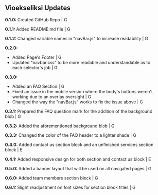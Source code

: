 ## Vioekseliksi Updates

**0.1.0:** Created GitHub Repo | G

**0.1.1:** Added README.md file | G

**0.1.2:** Changed variable names in "navBar.js" to increase readability | G

**0.2.0:** <ul>
				<li>Added Page's Footer | G</li>
				<li>Updated "navbar.css" to be more readable and understandable as to each selector's job | G</li>
			</ul>

**0.3.0:** <ul>
				<li>Added an FAQ Section | G</li>
				<li>Fixed an issue in the mobile version where the body's buttons weren't working due to an overlay oversight | G</li>
				<li>Changed the way the "navBar.js" works to fix the issue above | G</li>
			</ul>

**0.3.1:** Prepared the FAQ question mark for the addition of the background blob | G

**0.3.2:** Added the aforementioned background blob | G

**0.3.3:** Changed the color of the FAQ header to a lighter shade | G

**0.4.0:** Added contact us section block and an unfinished services section block | E

**0.4.1:** Added responsive design for both section and contact us block | E

**0.5.0:** Added a banner layout that will be used on all navigated pages | G

**0.6.0:** Added team members section block | G

**0.6.1:** Slight readjustment on font sizes for section block titles | G